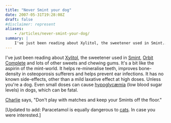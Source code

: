 ```yaml
---
title: "Never Smint your dog"
date: 2007-05-31T19:28:08Z
draft: false
#disclaimer: represent
aliases:
    - /articles/never-smint-your-dog/
summary: | 
    I've just been reading about Xylitol, the sweetener used in Smint...
---
```


I've just been reading about [Xylitol](http://en.wikipedia.org/wiki/Xylitol), the sweetener used in [Smint](http://www.smint.com/), [Orbit Complete](http://www.wrigley.co.uk/index.cfm?articleid=136) and lots of other sweets and chewing gums. It's a bit like the aspirin of the mint-world. It helps re-mineralise teeth, improves bone-density in osteoporosis sufferers and helps prevent ear infections. It has no known side-effects, other than a mild laxative effect at high doses. Unless you're a dog. Even small doses can cause [hypoglyc&aelig;mia](http://en.wikipedia.org/wiki/Hypoglycemia) (low blood sugar levels) in dogs, which can be fatal.

[Charlie](http://news.bbc.co.uk/1/hi/magazine/4690146.stm) says, "Don't play with matches and keep your Smints off the floor."

[Updated to add: Paracetamol is equally dangerous to [cats](http://en.wikipedia.org/wiki/Paracetamol#Effects_on_animals). In case you were interested.]
